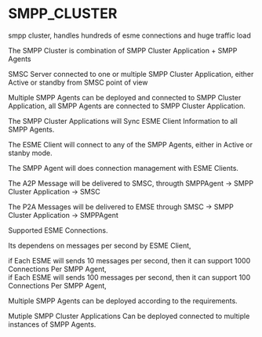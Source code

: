 # SMPP_CLUSTER
smpp cluster, handles hundreds of esme connections and huge traffic load 

The SMPP Cluster is combination of SMPP Cluster Application + SMPP Agents

SMSC Server connected to one or multiple SMPP Cluster Application, either Active or standby from SMSC point of view

Multiple SMPP Agents can be deployed and connected to SMPP Cluster Application, all SMPP Agents are connected to SMPP Cluster Application.

The SMPP Cluster Applications will Sync ESME Client Information to all SMPP Agents.

The ESME Client will connect to any of the SMPP Agents, either in Active or stanby mode.

The SMPP Agent will does connection management with ESME Clients.

The A2P Message will be delivered to SMSC, througth SMPPAgent -> SMPP Cluster Application -> SMSC

The P2A Messages will be delivered to EMSE through SMSC -> SMPP Cluster Application -> SMPPAgent

Supported ESME Connections.

Its dependens on messages per second by ESME Client, 

if Each ESME will sends 10 messages per second, then it can support 1000 Connections Per SMPP Agent,  
if Each ESME will sends 100 messages per second, then it can support 100 Connections Per SMPP Agent,  

Multiple SMPP Agents can be deployed according to the requirements.

Mutiple SMPP Cluster Applications Can be deployed connected to multiple instances of SMPP Agents.















